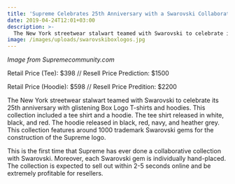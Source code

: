 ```yaml
---
title: 'Supreme Celebrates 25th Anniversary with a Swarovski Collaboration'
date: 2019-04-24T12:01+03:00
description: >-
  The New York streetwear stalwart teamed with Swarovski to celebrate its 25th anniversary with glistening Box Logo T-shirts and hoodies. This collection included a tee shirt and a hoodie. The tee shirt released in white, black, and red. The hoodie released in black, red, navy, and heather grey.
image: /images/uploads/swarovskiboxlogos.jpg
---
```

*Image from Supremecommunity.com*

Retail Price (Tee): $398 //
Resell Price Prediction: $1500

Retail Price (Hoodie): $598 //
Resell Price Predition: $2200

The New York streetwear stalwart teamed with Swarovski to celebrate its 25th anniversary with glistening Box Logo T-shirts and hoodies. This collection included a tee shirt and a hoodie. The tee shirt released in white, black, and red. The hoodie released in black, red, navy, and heather grey. This collection features around 1000 trademark Swarovski gems for the construction of the Supreme logo.

This is the first time that Supreme has ever done a collaborative collection with Swarovski. Moreover, each Swarovski gem is individually hand-placed. The collection is expected to sell out within 2-5 seconds online and be extremely profitable for resellers.
